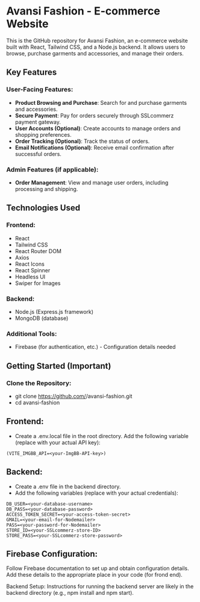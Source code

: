 # Avansi Fashion - E-commerce Website

This is the GitHub repository for Avansi Fashion, an e-commerce website built with React, Tailwind CSS, and a Node.js backend. It allows users to browse, purchase garments and accessories, and manage their orders.

## Key Features

### User-Facing Features:

- **Product Browsing and Purchase**: Search for and purchase garments and accessories.
- **Secure Payment**: Pay for orders securely through SSLcommerz payment gateway.
- **User Accounts (Optional)**: Create accounts to manage orders and shopping preferences.
- **Order Tracking (Optional)**: Track the status of orders.
- **Email Notifications (Optional)**: Receive email confirmation after successful orders.

### Admin Features (if applicable):

- **Order Management**: View and manage user orders, including processing and shipping.

## Technologies Used

### Frontend:

- React
- Tailwind CSS
- React Router DOM
- Axios
- React Icons
- React Spinner
- Headless UI
- Swiper for Images

### Backend:

- Node.js (Express.js framework)
- MongoDB (database)

### Additional Tools:

- Firebase (for authentication, etc.) - Configuration details needed

## Getting Started (Important)

### Clone the Repository:

- git clone https://github.com/<your-username>/avansi-fashion.git
- cd avansi-fashion

## Frontend:

- Create a .env.local file in the root directory.
  Add the following variable (replace with your actual API key):

```
(VITE_IMGBB_API=<your-ImgBB-API-key>)
```

## Backend:

- Create a .env file in the backend directory.
- Add the following variables (replace with your actual credentials):

```
DB_USER=<your-database-username>
DB_PASS=<your-database-password>
ACCESS_TOKEN_SECRET=<your-access-token-secret>
GMAIL=<your-email-for-Nodemailer>
PASS=<your-password-for-Nodemailer>
STORE_ID=<your-SSLcommerz-store-ID>
STORE_PASS=<your-SSLcommerz-store-password>
```

## Firebase Configuration:

Follow Firebase documentation to set up and obtain configuration details.
Add these details to the appropriate place in your code (for frond end).

Backend Setup:
Instructions for running the backend server are likely in the backend directory (e.g., npm install and npm start).
